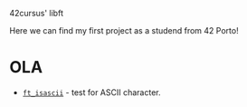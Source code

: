 42cursus' libft 

Here we can find my first project as a studend from 42 Porto! 
<H1> OLA </H1>
<ul dir="auto">
<li><a href="https://github.com/MiguelFernandesTech/Libft/blob/b53d8fddd5652c0be879c3ee59a3df97a3a9e158/libft/ft_isascii.c"><code>ft_isascii</code></a>			- test for ASCII character.</li>
</ul>
